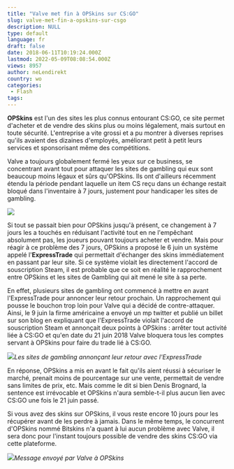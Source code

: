 ```yaml
---
title: "Valve met fin à OPSkins sur CS:GO"
slug: valve-met-fin-a-opskins-sur-csgo
description: NULL
type: default
language: fr
draft: false
date: 2018-06-11T10:19:24.000Z
lastmod: 2022-05-09T08:08:54.000Z
views: 8957
author: neLendirekt
country: wo
categories:
 - Flash
tags:
---
```

**OPSkins** est l'un des sites les plus connus entourant CS:GO, ce site permet d'acheter et de vendre des skins plus ou moins légalement, mais surtout en toute sécurité. L'entreprise a vite grossi et a pu montrer à diverses reprises qu'ils avaient des dizaines d'employés, améliorant petit à petit leurs services et sponsorisant même des compétitions. 

Valve a toujours globalement fermé les yeux sur ce business, se concentrant avant tout pour attaquer les sites de gambling qui eux sont beaucoup moins légaux et sûrs qu'OPSkins. Ils ont d'ailleurs récemment étendu la période pendant laquelle un item CS reçu dans un échange restait bloqué dans l'inventaire à 7 jours, justement pour handicaper les sites de gambling.

![](https://flickshot-ue.s3.eu-west-2.amazonaws.com/flickshot/article/5b1e3ff547711/images/ehPY1kAo8g8HjZKWCfzXk4YizkJrZ6un6jcw54Id.png)

Si tout se passait bien pour OPSkins jusqu'à présent, ce changement à 7 jours les a touchés en réduisant l'activité tout en ne l'empêchant absolument pas, les joueurs pouvant toujours acheter et vendre. Mais pour réagir à ce problème des 7 jours, OPSkins a proposé le 6 juin un système appelé l'**ExpressTrade** qui permettait d'échanger des skins immédiatement en passant par leur site. Si ce système violait les directement l'accord de souscription Steam, il est probable que ce soit en réalité le rapprochement entre OPSkins et les sites de Gambling qui ait mené le site à sa perte.

En effet, plusieurs sites de gambling ont commencé à mettre en avant l'ExpressTrade pour annoncer leur retour prochain. Un rapprochement qui pousse le bouchon trop loin pour Valve qui a décidé de contre-attaquer. Ainsi, le 9 juin la firme américaine a envoyé un mp twitter et publié un billet sur son blog en expliquant que l'ExpressTrade violait l'accord de souscription Steam et annonçait deux points à OPSkins : arrêter tout activité liée à CS:GO et qu'en date du 21 juin 2018 Valve bloquera tous les comptes servant à OPSkins pour faire du trade lié à CS:GO.

![](https://flickshot-ue.s3.eu-west-2.amazonaws.com/flickshot/article/5b1e3ff547711/images/DoOg3pheNw5LWXVkUVbgoLRKww4B7drilj2ujeOx.png)_Les sites de gambling annonçant leur retour avec l'ExpressTrade_

En réponse, OPSkins a mis en avant le fait qu'ils aient réussi à sécuriser le marché, prenait moins de pourcentage sur une vente, permettait de vendre sans limites de prix, etc. Mais comme le dit si bien Denis Brognard, la sentence est irrévocable et OPSkins n'aura semble-t-il plus aucun lien avec CS:GO une fois le 21 juin passé. 

Si vous avez des skins sur OPSkins, il vous reste encore 10 jours pour les récupérer avant de les perdre à jamais. Dans le même temps, le concurrent d'OPSkins nommé Bitskins n'a quant à lui aucun problème avec Valve, il sera donc pour l'instant toujours possible de vendre des skins CS:GO via cette plateforme. 

![](https://flickshot-ue.s3.eu-west-2.amazonaws.com/flickshot/article/5b1e3ff547711/images/ECe5yThK6xkgKSUd0tYbJTJYvr6Ca5xUBGGqONP5.png)_Message envoyé par Valve à OPSkins_
